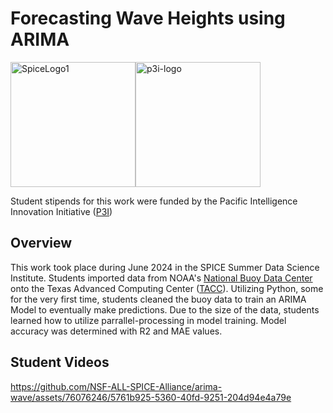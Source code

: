# Forecasting Wave Heights using ARIMA

<div style="display: flex; flex-direction: row;">
    <img src="https://github.com/NSF-ALL-SPICE-Alliance/marine-debris-ML/assets/76076246/1521c60c-e40c-4b39-84ae-8feab2e8c91b" alt="SpiceLogo1" width="200"/>
    <img src="https://github.com/NSF-ALL-SPICE-Alliance/marine-debris-ML/assets/76076246/6b7b2573-7fb7-4d1e-bd82-6ee3bc99c6c1" alt="p3i-logo" width="200"/>
</div>

Student stipends for this work were funded by the Pacific Intelligence Innovation Initiative ([P3I](https://hawaiip3i.org/))



## Overview

This work took place during June 2024 in the SPICE Summer Data Science Institute. Students imported data from NOAA's [National Buoy Data Center](https://www.ndbc.noaa.gov/) onto the Texas Advanced Computing Center ([TACC](https://tacc.utexas.edu/)). Utilizing Python, some for the very first time, students cleaned the buoy data to train an ARIMA Model to eventually make predictions. Due to the size of the data, students learned how to utilize parrallel-processing in model training. Model accuracy was determined with R2 and MAE values. 


## Student Videos

https://github.com/NSF-ALL-SPICE-Alliance/arima-wave/assets/76076246/5761b925-5360-40fd-9251-204d94e4a79e

